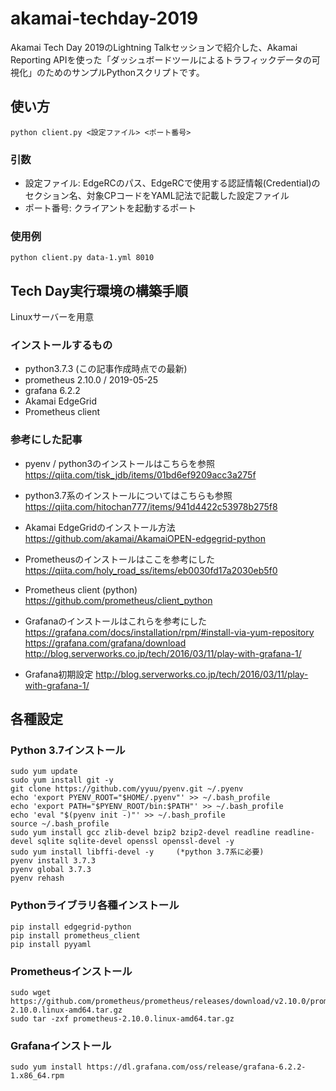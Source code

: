# akamai-techday-2019
Akamai Tech Day 2019のLightning Talkセッションで紹介した、Akamai Reporting APIを使った「ダッシュボードツールによるトラフィックデータの可視化」のためのサンプルPythonスクリプトです。

## 使い方
    python client.py <設定ファイル> <ポート番号>

### 引数
- 設定ファイル: EdgeRCのパス、EdgeRCで使用する認証情報(Credential)のセクション名、対象CPコードをYAML記法で記載した設定ファイル
- ポート番号: クライアントを起動するポート

### 使用例
    python client.py data-1.yml 8010

## Tech Day実行環境の構築手順

Linuxサーバーを用意

### インストールするもの
- python3.7.3 (この記事作成時点での最新)
- prometheus 2.10.0 / 2019-05-25
- grafana 6.2.2
- Akamai EdgeGrid
- Prometheus client

### 参考にした記事
- pyenv / python3のインストールはこちらを参照
  https://qiita.com/tisk_jdb/items/01bd6ef9209acc3a275f

- python3.7系のインストールについてはこちらも参照
  https://qiita.com/hitochan777/items/941d4422c53978b275f8

- Akamai EdgeGridのインストール方法
  https://github.com/akamai/AkamaiOPEN-edgegrid-python

- Prometheusのインストールはここを参考にした
  https://qiita.com/holy_road_ss/items/eb0030fd17a2030eb5f0

- Prometheus client (python)
  https://github.com/prometheus/client_python

- Grafanaのインストールはこれらを参考にした
  https://grafana.com/docs/installation/rpm/#install-via-yum-repository
  https://grafana.com/grafana/download
  http://blog.serverworks.co.jp/tech/2016/03/11/play-with-grafana-1/

- Grafana初期設定
  http://blog.serverworks.co.jp/tech/2016/03/11/play-with-grafana-1/


## 各種設定
### Python 3.7インストール
    sudo yum update
    sudo yum install git -y
    git clone https://github.com/yyuu/pyenv.git ~/.pyenv
    echo 'export PYENV_ROOT="$HOME/.pyenv"' >> ~/.bash_profile
    echo 'export PATH="$PYENV_ROOT/bin:$PATH"' >> ~/.bash_profile
    echo 'eval "$(pyenv init -)"' >> ~/.bash_profile
    source ~/.bash_profile
    sudo yum install gcc zlib-devel bzip2 bzip2-devel readline readline-devel sqlite sqlite-devel openssl openssl-devel -y
    sudo yum install libffi-devel -y     (*python 3.7系に必要)
    pyenv install 3.7.3
    pyenv global 3.7.3
    pyenv rehash
### Pythonライブラリ各種インストール
    pip install edgegrid-python
    pip install prometheus_client
    pip install pyyaml

### Prometheusインストール
    sudo wget https://github.com/prometheus/prometheus/releases/download/v2.10.0/prometheus-2.10.0.linux-amd64.tar.gz
    sudo tar -zxf prometheus-2.10.0.linux-amd64.tar.gz

### Grafanaインストール
    sudo yum install https://dl.grafana.com/oss/release/grafana-6.2.2-1.x86_64.rpm 
